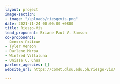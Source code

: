 ```yaml
---
layout: project
image-section:
- image: "/uploads/riesgovis.png"
date: 2021-11-24 00:00:00 +0800
title: Riesgo-Vis
lead_proponent: Briane Paul V. Samson
co-proponents:
- Benson Polican
- Tyler Venzon
- Darlene Marpa
- Winfred Villaluna
- Unisse C. Chua
partner_agencies: []
website_url: https://comet.dlsu.edu.ph/riesgo-vis/

---
```

